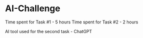# AI-Challenge

Time spent for Task #1 - 5 hours
Time spent for Task #2 - 2 hours

AI tool used for the second task - ChatGPT
